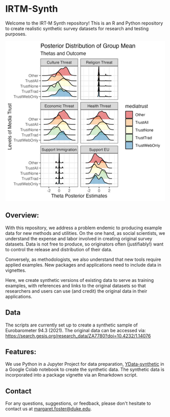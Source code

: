 # IRTM-Synth 

Welcome to the IRT-M Synth repository! This is an R and Python repository to create realistic synthetic survey datasets for research and testing purposes.

<img src="./synth-vignette/theta-media-synth.png" width="500">

## Overview:

With this repository, we address a problem endemic to producing example data for new methods and utilities. On the one hand, as social scientists, we understand the expense and labor involved in creating original survey datasets. Data is not free to produce, so originators often (justifiably!) want to control the release and distribution of their data.

Conversely, as methodologists, we also understand that new tools require applied examples. New packages and applications need to include data in vignettes.

Here, we create synthetic versions of existing data to serve as training examples, with references and links to the original datasets so that researchers and users can use (and credit) the original data in their applications.

## Data

The scripts are currently set up to create a synthetic sample of Eurobarometer 94.3 (2021). The original data can be accessed via: https://search.gesis.org/research_data/ZA7780?doi=10.4232/1.14076

## Features:

We use Python in a Jupyter Project for data preparation, [YData-synthetic](https://github.com/ydataai/ydata-synthetic) in a Google Colab notebook to create the synthetic data.
The synthetic data is incorporated into a package vignette via an Rmarkdown script.

## Contact

For any questions, suggestions, or feedback, please don't hesitate to contact us at margaret.foster@duke.edu.
